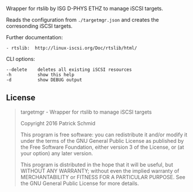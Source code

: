 Wrapper for rtslib by ISG D-PHYS ETHZ to manage iSCSI targets.

Reads the configuration from `./targetmgr.json` and
creates the corresonding iSCSI targets.

Further documentation:

    - rtslib:  http://linux-iscsi.org/Doc/rtslib/html/

CLI options:

    --delete    deletes all existing iSCSI resources
    -h          show this help
    -d          show DEBUG output

License
-------

> targetmgr - Wrapper for rtslib to manage iSCSI targets
>
> Copyright 2016 Patrick Schmid
>
> This program is free software: you can redistribute it and/or modify
> it under the terms of the GNU General Public License as published by
> the Free Software Foundation, either version 3 of the License, or
> (at your option) any later version.
>
> This program is distributed in the hope that it will be useful,
> but WITHOUT ANY WARRANTY; without even the implied warranty of
> MERCHANTABILITY or FITNESS FOR A PARTICULAR PURPOSE. See the
> GNU General Public License for more details.
